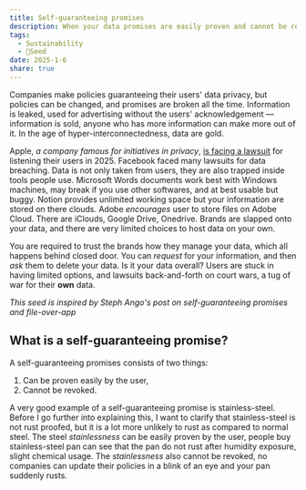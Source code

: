 ```yaml
---
title: Self-guaranteeing promises
description: When your data promises are easily proven and cannot be revoked
tags:
  - Sustainability
  - 🌱Seed
date: 2025-1-6
share: true
---
```

Companies make policies guaranteeing their users' data privacy, but policies can be changed, and promises are broken all the time. Information is leaked, used for advertising without the users' acknowledgement — information is sold, anyone who has more information can make more out of it. In the age of hyper-interconnectedness, data are gold. 

Apple, *a company famous for initiatives in privacy*, [is facing a lawsuit](https://www.cbsnews.com/news/apple-siri-lawsuit-settlement-iphone-eavesdropping-claim/) for listening their users in 2025. Facebook faced many lawsuits for data breaching. Data is not only taken from users, they are also trapped inside tools people use. Microsoft Words documents work best with Windows machines, may break if you use other softwares, and at best usable but buggy. Notion provides unlimited working space but your information are stored on there clouds. Adobe *encourages* user to store files on Adobe Cloud. There are iClouds, Google Drive, Onedrive. Brands are slapped onto your data, and there are very limited choices to host data on your own. 

You are required to trust the brands how they manage your data, which all happens behind closed door. You can *request* for your information, and then *ask* them to delete your data. Is it your data overall? Users are stuck in having limited options, and lawsuits back-and-forth on court wars, a tug of war for their **own** data. 

*This seed is inspired by Steph Ango's post on self-guaranteeing promises and file-over-app*
## What is a self-guaranteeing promise?

A self-guaranteeing promises consists of two things: 
1. Can be proven easily by the user,
2. Cannot be revoked.

A very good example of a self-guaranteeing promise is stainless-steel. Before I go further into explaining this, I want to clarify that stainless-steel is not rust proofed, but it is a lot more unlikely to rust as compared to normal steel. The steel *stainlessness* can be easily proven by the user, people buy stainless-steel pan can see that the pan do not rust after humidity exposure, slight chemical usage. The *stainlessness* also cannot be revoked, no companies can update their policies in a blink of an eye and your pan suddenly rusts. 

